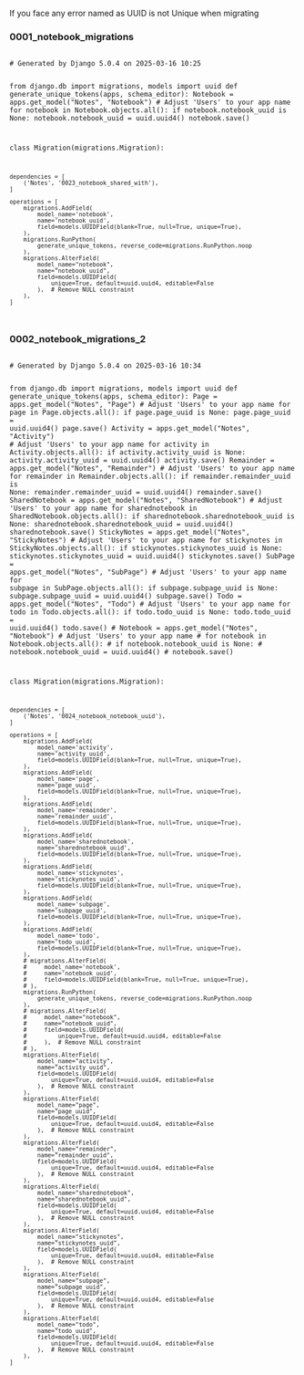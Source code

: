 If you face any error named as UUID is not Unique when migrating

### 0001_notebook_migrations
<code lan="python">
# Generated by Django 5.0.4 on 2025-03-16 10:25

from django.db import migrations, models
import uuid
def generate_unique_tokens(apps, schema_editor):
    Notebook = apps.get_model("Notes", "Notebook")  # Adjust 'Users' to your app name
    for notebook in Notebook.objects.all():
        if notebook.notebook_uuid is None:
            notebook.notebook_uuid = uuid.uuid4()
            notebook.save()

class Migration(migrations.Migration):

    dependencies = [
        ('Notes', '0023_notebook_shared_with'),
    ]

    operations = [
        migrations.AddField(
            model_name='notebook',
            name='notebook_uuid',
            field=models.UUIDField(blank=True, null=True, unique=True),
        ),
        migrations.RunPython(
            generate_unique_tokens, reverse_code=migrations.RunPython.noop
        ),
        migrations.AlterField(
            model_name="notebook",
            name="notebook_uuid",
            field=models.UUIDField(
                unique=True, default=uuid.uuid4, editable=False
            ),  # Remove NULL constraint
        ),
    ]
</code>

### 0002_notebook_migrations_2
<code lan="python">
# Generated by Django 5.0.4 on 2025-03-16 10:34

from django.db import migrations, models
import uuid
def generate_unique_tokens(apps, schema_editor):
    Page = apps.get_model("Notes", "Page")  # Adjust 'Users' to your app name
    for page in Page.objects.all():
        if page.page_uuid is None:
            page.page_uuid = uuid.uuid4()
            page.save()
    Activity = apps.get_model("Notes", "Activity")  # Adjust 'Users' to your app name
    for activity in Activity.objects.all():
        if activity.activity_uuid is None:
            activity.activity_uuid = uuid.uuid4()
            activity.save()
    Remainder = apps.get_model("Notes", "Remainder")  # Adjust 'Users' to your app name
    for remainder in Remainder.objects.all():
        if remainder.remainder_uuid is None:
            remainder.remainder_uuid = uuid.uuid4()
            remainder.save()
    SharedNotebook = apps.get_model("Notes", "SharedNotebook")  # Adjust 'Users' to your app name
    for sharednotebook in SharedNotebook.objects.all():
        if sharednotebook.sharednotebook_uuid is None:
            sharednotebook.sharednotebook_uuid = uuid.uuid4()
            sharednotebook.save()
    StickyNotes = apps.get_model("Notes", "StickyNotes")  # Adjust 'Users' to your app name
    for stickynotes in StickyNotes.objects.all():
        if stickynotes.stickynotes_uuid is None:
            stickynotes.stickynotes_uuid = uuid.uuid4()
            stickynotes.save()
    SubPage = apps.get_model("Notes", "SubPage")  # Adjust 'Users' to your app name
    for subpage in SubPage.objects.all():
        if subpage.subpage_uuid is None:
            subpage.subpage_uuid = uuid.uuid4()
            subpage.save()
    Todo = apps.get_model("Notes", "Todo")  # Adjust 'Users' to your app name
    for todo in Todo.objects.all():
        if todo.todo_uuid is None:
            todo.todo_uuid = uuid.uuid4()
            todo.save()
    # Notebook = apps.get_model("Notes", "Notebook")  # Adjust 'Users' to your app name
    # for notebook in Notebook.objects.all():
    #     if notebook.notebook_uuid is None:
    #         notebook.notebook_uuid = uuid.uuid4()
    #         notebook.save()


class Migration(migrations.Migration):

    dependencies = [
        ('Notes', '0024_notebook_notebook_uuid'),
    ]

    operations = [
        migrations.AddField(
            model_name='activity',
            name='activity_uuid',
            field=models.UUIDField(blank=True, null=True, unique=True),
        ),
        migrations.AddField(
            model_name='page',
            name='page_uuid',
            field=models.UUIDField(blank=True, null=True, unique=True),
        ),
        migrations.AddField(
            model_name='remainder',
            name='remainder_uuid',
            field=models.UUIDField(blank=True, null=True, unique=True),
        ),
        migrations.AddField(
            model_name='sharednotebook',
            name='sharednotebook_uuid',
            field=models.UUIDField(blank=True, null=True, unique=True),
        ),
        migrations.AddField(
            model_name='stickynotes',
            name='stickynotes_uuid',
            field=models.UUIDField(blank=True, null=True, unique=True),
        ),
        migrations.AddField(
            model_name='subpage',
            name='subpage_uuid',
            field=models.UUIDField(blank=True, null=True, unique=True),
        ),
        migrations.AddField(
            model_name='todo',
            name='todo_uuid',
            field=models.UUIDField(blank=True, null=True, unique=True),
        ),
        # migrations.AlterField(
        #     model_name='notebook',
        #     name='notebook_uuid',
        #     field=models.UUIDField(blank=True, null=True, unique=True),
        # ),
        migrations.RunPython(
            generate_unique_tokens, reverse_code=migrations.RunPython.noop
        ),
        # migrations.AlterField(
        #     model_name="notebook",
        #     name="notebook_uuid",
        #     field=models.UUIDField(
        #         unique=True, default=uuid.uuid4, editable=False
        #     ),  # Remove NULL constraint
        # ),
        migrations.AlterField(
            model_name="activity",
            name="activity_uuid",
            field=models.UUIDField(
                unique=True, default=uuid.uuid4, editable=False
            ),  # Remove NULL constraint
        ),
        migrations.AlterField(
            model_name="page",
            name="page_uuid",
            field=models.UUIDField(
                unique=True, default=uuid.uuid4, editable=False
            ),  # Remove NULL constraint
        ),
        migrations.AlterField(
            model_name="remainder",
            name="remainder_uuid",
            field=models.UUIDField(
                unique=True, default=uuid.uuid4, editable=False
            ),  # Remove NULL constraint
        ),
        migrations.AlterField(
            model_name="sharednotebook",
            name="sharednotebook_uuid",
            field=models.UUIDField(
                unique=True, default=uuid.uuid4, editable=False
            ),  # Remove NULL constraint
        ),
        migrations.AlterField(
            model_name="stickynotes",
            name="stickynotes_uuid",
            field=models.UUIDField(
                unique=True, default=uuid.uuid4, editable=False
            ),  # Remove NULL constraint
        ),
        migrations.AlterField(
            model_name="subpage",
            name="subpage_uuid",
            field=models.UUIDField(
                unique=True, default=uuid.uuid4, editable=False
            ),  # Remove NULL constraint
        ),
        migrations.AlterField(
            model_name="todo",
            name="todo_uuid",
            field=models.UUIDField(
                unique=True, default=uuid.uuid4, editable=False
            ),  # Remove NULL constraint
        ),
    ]
</code>